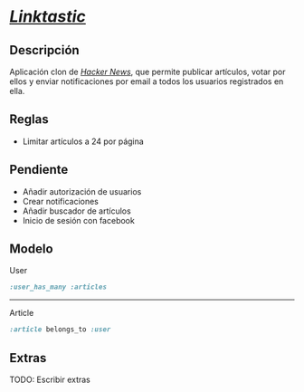 # [*Linktastic*](http://Linktastic-mmr.herokuapp.com/)

## Descripción

Aplicación clon de [*Hacker News*](http://news.ycombinator.com/), que permite publicar artículos, votar por ellos y enviar notificaciones por email a todos los usuarios registrados en ella.

## Reglas

- Limitar artículos a 24 por página

## Pendiente

- Añadir autorización de usuarios
- Crear notificaciones
- Añadir buscador de artículos
- Inicio de sesión con facebook

## Modelo

User
```ruby
:user_has_many :articles
```
---
Article
```ruby
:article belongs_to :user
```

## Extras

TODO: Escribir extras
